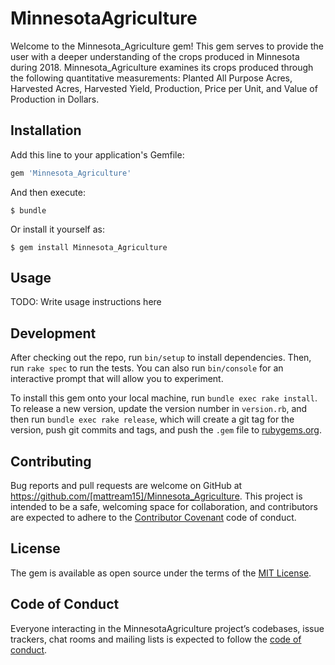 # MinnesotaAgriculture

Welcome to the Minnesota_Agriculture gem! This gem serves to provide the user with a deeper understanding of the crops produced in Minnesota during 2018. Minnesota_Agriculture examines its crops produced through the following quantitative measurements: Planted All Purpose Acres, Harvested Acres, Harvested Yield, Production, Price per Unit, and Value of Production in Dollars.

## Installation

Add this line to your application's Gemfile:

```ruby
gem 'Minnesota_Agriculture'
```

And then execute:

    $ bundle

Or install it yourself as:

    $ gem install Minnesota_Agriculture

## Usage

TODO: Write usage instructions here

## Development

After checking out the repo, run `bin/setup` to install dependencies. Then, run `rake spec` to run the tests. You can also run `bin/console` for an interactive prompt that will allow you to experiment.

To install this gem onto your local machine, run `bundle exec rake install`. To release a new version, update the version number in `version.rb`, and then run `bundle exec rake release`, which will create a git tag for the version, push git commits and tags, and push the `.gem` file to [rubygems.org](https://rubygems.org).

## Contributing

Bug reports and pull requests are welcome on GitHub at https://github.com/[mattream15]/Minnesota_Agriculture. This project is intended to be a safe, welcoming space for collaboration, and contributors are expected to adhere to the [Contributor Covenant](http://contributor-covenant.org) code of conduct.

## License

The gem is available as open source under the terms of the [MIT License](https://opensource.org/licenses/MIT).

## Code of Conduct

Everyone interacting in the MinnesotaAgriculture project’s codebases, issue trackers, chat rooms and mailing lists is expected to follow the [code of conduct](https://github.com/[USERNAME]/Minnesota_Agriculture/blob/master/CODE_OF_CONDUCT.md).
